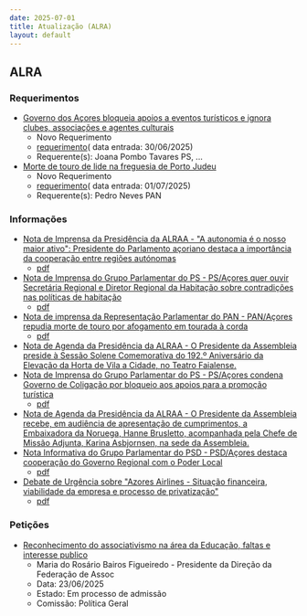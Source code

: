 ```yaml
---
date: 2025-07-01
title: Atualização (ALRA)
layout: default
---
```

## ALRA

### Requerimentos

* [Governo dos Açores bloqueia apoios a eventos turísticos e ignora clubes, associações e agentes culturais](http://base.alra.pt:82/4DACTION/w_pesquisa_registo/4/8869)
  * Novo Requerimento
  * [requerimento](http://base.alra.pt:82/Doc_Req/XIIIreque372.pdf)( data entrada: 30/06/2025)
  * Requerente(s): Joana Pombo Tavares PS, ...
* [Morte de touro de lide na freguesia de Porto Judeu](http://base.alra.pt:82/4DACTION/w_pesquisa_registo/4/8871)
  * Novo Requerimento
  * [requerimento](http://base.alra.pt:82/Doc_Req/XIIIreque373.pdf)( data entrada: 01/07/2025)
  * Requerente(s): Pedro Neves PAN

### Informações

* [Nota de Imprensa da Presidência da ALRAA - "A autonomia é o nosso maior ativo": Presidente do Parlamento açoriano destaca a importância da cooperação entre regiões autónomas](http://base.alra.pt:82/4DACTION/w_pesquisa_registo/8/21830)
  * [pdf](http://base.alra.pt:82/Doc_Noticias/NI21830.pdf)
* [Nota de Imprensa do Grupo Parlamentar do PS - PS/Açores quer ouvir Secretária Regional e Diretor Regional da Habitação sobre contradições nas políticas de habitação](http://base.alra.pt:82/4DACTION/w_pesquisa_registo/8/21831)
  * [pdf](http://base.alra.pt:82/Doc_Noticias/NI21831.pdf)
* [Nota de imprensa da Representação Parlamentar do PAN - PAN/Açores repudia morte de touro por afogamento em tourada à corda](http://base.alra.pt:82/4DACTION/w_pesquisa_registo/8/21832)
  * [pdf](http://base.alra.pt:82/Doc_Noticias/NI21832.pdf)
* [Nota de Agenda da Presidência da ALRAA - O Presidente da Assembleia preside à Sessão Solene Comemorativa do 192.º Aniversário da Elevação da Horta de Vila a Cidade, no Teatro Faialense.](http://base.alra.pt:82/4DACTION/w_pesquisa_registo/8/21833)
* [Nota de Imprensa do Grupo Parlamentar do PS - PS/Açores condena Governo de Coligação por bloqueio aos apoios para a promoção turística](http://base.alra.pt:82/4DACTION/w_pesquisa_registo/8/21834)
  * [pdf](http://base.alra.pt:82/Doc_Noticias/NI21834.pdf)
* [Nota de Agenda da Presidência da ALRAA - O Presidente da Assembleia recebe, em audiência de apresentação de cumprimentos, a Embaixadora da Noruega, Hanne Brusletto, acompanhada pela Chefe de Missão Adjunta, Karina Asbjornsen, na sede da Assembleia.](http://base.alra.pt:82/4DACTION/w_pesquisa_registo/8/21835)
* [Nota Informativa do Grupo Parlamentar do PSD - PSD/Açores destaca cooperação do Governo Regional com o Poder Local](http://base.alra.pt:82/4DACTION/w_pesquisa_registo/8/21836)
  * [pdf](http://base.alra.pt:82/Doc_Noticias/NI21836.pdf)
* [Debate de Urgência sobre "Azores Airlines - Situação financeira, viabilidade da empresa e processo de privatização"](http://base.alra.pt:82/4DACTION/w_pesquisa_registo/8/21837)
  * [pdf](http://base.alra.pt:82/Doc_Noticias/NI21837.pdf)

### Petições

* [Reconhecimento do associativismo na área da Educação, faltas e interesse publico](http://base.alra.pt:82/4DACTION/w_pesquisa_registo/6/1031)
  * Maria do Rosário Bairos Figueiredo - Presidente da Direção da Federação de Assoc
  * Data: 23/06/2025
  * Estado: Em processo de admissão
  * Comissão: Política Geral
